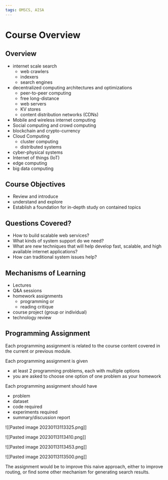 ```yaml
---
tags: OMSCS, AISA
---
```

# Course Overview

## Overview
- internet scale search
	- web crawlers
	- indexers
	- search engines
- decentralized computing architectures and optimizations
	- peer-to-peer computing
	- free long-distance 
	- web servers
	- KV stores
	- content distribution networks (CDNs)
- Mobile and wireless internet computing
- Social computing and crowd computing
- blockchain and crypto-currency
- Cloud Computing
	- cluster computing
	- distributed systems
- cyber-physical systems
- Internet of things (IoT)
- edge computing
- big data computing

## Course Objectives
- Review and introduce
- understand and explore
- Establish a foundation for in-depth study on contained topics

## Questions Covered?
- How to build scalable web services?
- What kinds of system support do we need?
- What are new techniques that will help develop fast, scalable, and high available internet applications?
- How can traditional system issues help?

## Mechanisms of Learning
- Lectures
- Q&A sessions
- homework assignments
	- programming or
	- reading critique
- course project (group or individual)
- technology review

## Programming Assignment
Each programming assignment is related to the course content covered in the current or previous module.

Each programming assignment is given
- at least 2 programming problems, each with multiple options
- you are asked to choose one option of one problem as your homework

Each programming assignment should have
- problem
- dataset
- code required
- experiments required
- summary/discussion report

![[Pasted image 20230113113325.png]]

![[Pasted image 20230113113410.png]]

![[Pasted image 20230113113453.png]]

![[Pasted image 20230113113500.png]]

The assignment would be to improve this naive approach, either to improve routing, or find some other mechanism for generating search results.